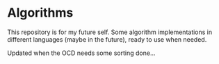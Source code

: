 # Algorithms

This repository is for my future self. Some algorithm implementations in different languages (maybe in the future), ready to use when needed.

Updated when the OCD needs some sorting done...
